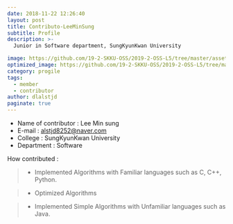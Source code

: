```yaml
---
date: 2018-11-22 12:26:40
layout: post
title: Contributo-LeeMinSung
subtitle: Profile
description: >-
  Junior in Software department, SungKyunKwan University

image: https://github.com/19-2-SKKU-OSS/2019-2-OSS-L5/tree/master/assets/img/uploads%20/%20/profile.png
optimized_image: https://github.com/19-2-SKKU-OSS/2019-2-OSS-L5/tree/master/assets/img/uploads%20/%20/profile.png
category: progile
tags:
  - member
  - contributor
author: dlalstjd
paginate: true
---
```

- Name of contributor : Lee Min sung
- E-mail : alstjd8252@naver.com
- College : SungKyunKwan University
- Department : Software

How contributed : 
> - Implemented Algorithms with Familiar languages such as C, C++, Python.

> - Optimized Algorithms 

> - Implemented Simple Algorithms with Unfamiliar languages such as Java.



